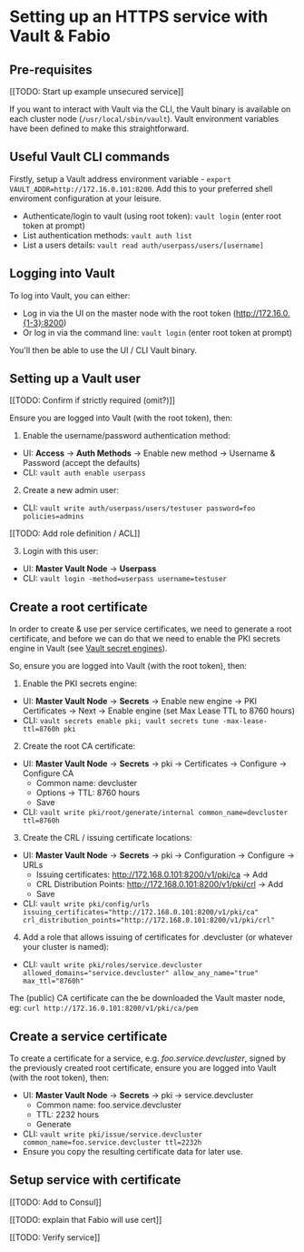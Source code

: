 # Setting up an HTTPS service with Vault & Fabio

## Pre-requisites

[[TODO: Start up example unsecured service]]

If you want to interact with Vault via the CLI, the Vault binary is available on each cluster node (`/usr/local/sbin/vault`). Vault environment variables have been defined to make this straightforward.

## Useful Vault CLI commands

Firstly, setup a Vault address environment variable - `export VAULT_ADDR=http://172.16.0.101:8200`. Add this to your preferred shell enviroment configuration at your leisure.

- Authenticate/login to vault (using root token): `vault login` (enter root token at prompt)
- List authentication methods: `vault auth list`
- List a users details: `vault read auth/userpass/users/[username]`

## Logging into Vault

To log into Vault, you can either:
 - Log in via the UI on the master node with the root token (http://172.16.0.{1-3}:8200)
 - Or log in via the command line: `vault login` (enter root token at prompt)

You'll then be able to use the UI / CLI Vault binary.

## Setting up a Vault user

[[TODO: Confirm if strictly required (omit?)]]

Ensure you are logged into Vault (with the root token), then:

1) Enable the username/password authentication method:
  - UI: __Access__ -> __Auth Methods__ -> Enable new method -> Username & Password (accept the defaults)
  - CLI: `vault auth enable userpass`

2) Create a new admin user:
 - CLI: `vault write auth/userpass/users/testuser password=foo policies=admins`

[[TODO: Add role definition / ACL]]

3) Login with this user:
 - UI: __Master Vault Node__ -> __Userpass__
 - CLI: `vault login -method=userpass username=testuser`

## Create a root certificate

In order to create & use per service certificates, we need to generate a root certificate, and before we can do that we need to enable the PKI secrets engine in Vault (see [Vault secret engines](https://www.vaultproject.io/docs/secrets/index.html)).

So, ensure you are logged into Vault (with the root token), then:

1) Enable the PKI secrets engine:
  - UI: __Master Vault Node__ -> __Secrets__ -> Enable new engine -> PKI Certificates -> Next -> Enable engine (set Max Lease TTL to 8760 hours)
  - CLI: `vault secrets enable pki; vault secrets tune -max-lease-ttl=8760h pki`

2) Create the root CA certificate:
  - UI: __Master Vault Node__ -> __Secrets__ -> pki -> Certificates -> Configure -> Configure CA
    - Common name: devcluster
    - Options -> TTL: 8760 hours
    - Save
  - CLI: `vault write pki/root/generate/internal common_name=devcluster ttl=8760h`

3) Create the CRL / issuing certificate locations:
 - UI: __Master Vault Node__ -> __Secrets__ -> pki -> Configuration -> Configure -> URLs
   - Issuing certificates: http://172.168.0.101:8200/v1/pki/ca -> Add
   - CRL Distribution Points: http://172.168.0.101:8200/v1/pki/crl -> Add
   - Save
 - CLI: `vault write pki/config/urls issuing_certificates="http://172.168.0.101:8200/v1/pki/ca" crl_distribution_points="http://172.168.0.101:8200/v1/pki/crl"`

4) Add a role that allows issuing of certificates for <service>.devcluster (or whatever your cluster is named):
 - CLI: `vault write pki/roles/service.devcluster allowed_domains="service.devcluster" allow_any_name="true" max_ttl="8760h"`

The (public) CA certificate can the be downloaded the Vault master node, eg: `curl http://172.16.0.101:8200/v1/pki/ca/pem`

## Create a service certificate

To create a certificate for a service, e.g. *foo.service.devcluster*, signed by the previously created root certificate, ensure you are logged into Vault (with the root token), then:

  - UI: __Master Vault Node__ -> __Secrets__ -> pki -> service.devcluster
    - Common name: foo.service.devcluster
    - TTL: 2232 hours
    - Generate
  - CLI: `vault write pki/issue/service.devcluster common_name=foo.service.devcluster ttl=2232h`
  - Ensure you copy the resulting certificate data for later use.

## Setup service with certificate

[[TODO: Add to Consul]]

[[TODO: explain that Fabio will use cert]]

[[TODO: Verify service]]